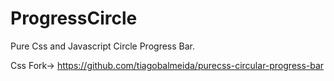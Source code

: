 # ProgressCircle
Pure Css and Javascript Circle Progress Bar.

Css Fork-> https://github.com/tiagobalmeida/purecss-circular-progress-bar

